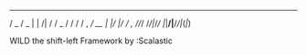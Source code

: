    ___  ___ _      _____  ____
  / _ \/ _ | | /| / / _ \/ / /
 / , _/ __ | |/ |/ / , _/_/_/ 
/_/|_/_/ |_|__/|__/_/|_(_|_)  
                              
WILD the shift-left Framework by :Scalastic

